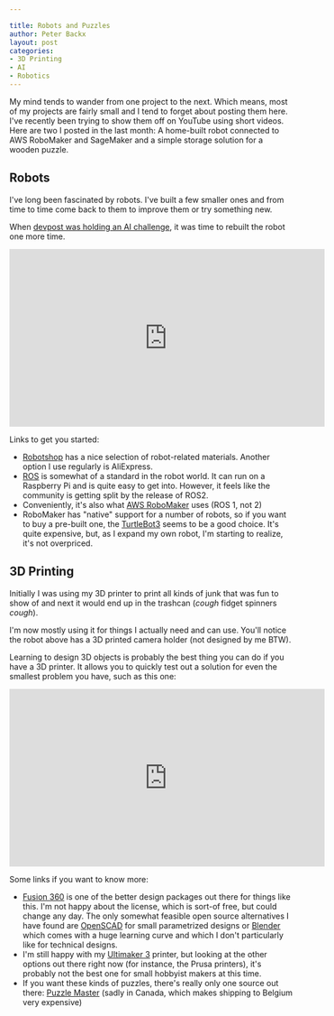 ```yaml
---

title: Robots and Puzzles
author: Peter Backx
layout: post
categories:
- 3D Printing
- AI
- Robotics
---
```

My mind tends to wander from one project to the next. Which means, most of my projects are fairly small and I tend to forget about posting them here. I've recently been trying to show them off on YouTube using short videos. Here are two I posted in the last month: A home-built robot connected to AWS RoboMaker and SageMaker and a simple storage solution for a wooden puzzle.

<!--more-->



## Robots

I've long been fascinated by robots. I've built a few smaller ones and from time to time come back to them to improve them or try something new.

When [devpost was holding an AI challenge](https://awsmarketplaceml.devpost.com/), it was time to rebuilt the robot one more time.

<iframe width="560" height="315" src="https://www.youtube.com/embed/mj5foOQ_A78" frameborder="0" allow="accelerometer; autoplay; encrypted-media; gyroscope; picture-in-picture" allowfullscreen></iframe>

Links to get you started:

* [Robotshop](https://www.robotshop.com/) has a nice selection of robot-related materials. Another option I use regularly is AliExpress.
* [ROS](https://ros.org/) is somewhat of a standard in the robot world. It can run on a Raspberry Pi and is quite easy to get into. However, it feels like the community is getting split by the release of ROS2.
* Conveniently, it's also what [AWS RoboMaker](https://aws.amazon.com/robomaker/) uses (ROS 1, not 2)
* RoboMaker has "native" support for a number of robots, so if you want to buy a pre-built one, the [TurtleBot3](https://www.turtlebot.com/) seems to be a good choice. It's quite expensive, but, as I expand my own robot, I'm starting to realize, it's not overpriced.

## 3D Printing

Initially I was using my 3D printer to print all kinds of junk that was fun to show of and next it would end up in the trashcan (*cough* fidget spinners *cough*). 

I'm now mostly using it for things I actually need and can use. You'll notice the robot above has a 3D printed camera holder (not designed by me BTW).

Learning to design 3D objects is probably the best thing you can do if you have a 3D printer. It allows you to quickly test out a solution for even the smallest problem you have, such as this one:

<iframe width="560" height="315" src="https://www.youtube.com/embed/M4Un45q9V7Y" frameborder="0" allow="accelerometer; autoplay; encrypted-media; gyroscope; picture-in-picture" allowfullscreen></iframe>

Some links if you want to know more:

* [Fusion 360](https://www.autodesk.com/products/fusion-360/overview) is one of the better design packages out there for things like this. I'm not happy about the license, which is sort-of free, but could change any day. The only somewhat feasible open source alternatives I have found are [OpenSCAD](https://www.openscad.org/) for small parametrized designs or [Blender](https://www.blender.org/) which comes with a huge learning curve and which I don't particularly like for technical designs.
* I'm still happy with my [Ultimaker 3](https://ultimaker.com/) printer, but looking at the other options out there right now (for instance, the Prusa printers), it's probably not the best one for small hobbyist makers at this time.
* If you want these kinds of puzzles, there's really only one source out there: [Puzzle Master](https://www.puzzlemaster.ca/) (sadly in Canada, which makes shipping to Belgium very expensive)

